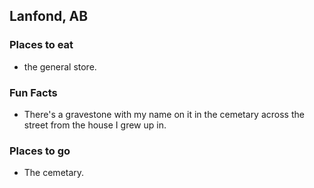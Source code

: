 ## Lanfond, AB

### Places to eat
- the general store.

### Fun Facts
- There's a gravestone with my name on it in the cemetary across the street from the house I grew up in.

### Places to go
- The cemetary.

